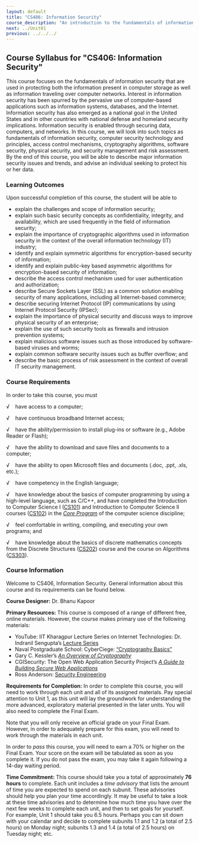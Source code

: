 ```yaml
---
layout: default
title: "CS406: Information Security"
course_description: "An introduction to the fundamentals of information security. Topics include computer security technology and principles, access control mechanisms, cryptography algorithms, software security, physical security, and security management and risk assessment."
next: ../Unit01
previous: ../../../
---
```

Course Syllabus for "CS406: Information Security"
-------------------------------------------------

This course focuses on the fundamentals of information security that are
used in protecting both the information present in computer storage as
well as information traveling over computer networks. Interest in
information security has been spurred by the pervasive use of
computer-based applications such as information systems, databases, and
the Internet. Information security has also emerged as a national goal
in the United States and in other countries with national defense and
homeland security implications. Information security is enabled through
securing data, computers, and networks. In this course, we will look
into such topics as fundamentals of information security, computer
security technology and principles, access control mechanisms,
cryptography algorithms, software security, physical security, and
security management and risk assessment. By the end of this course, you
will be able to describe major information security issues and trends,
and advise an individual seeking to protect his or her data.

### Learning Outcomes

Upon successful completion of this course, the student will be able to

-   explain the challenges and scope of information security;
-   explain such basic security concepts as confidentiality, integrity,
    and availability, which are used frequently in the field of
    information security;
-   explain the importance of cryptographic algorithms used in
    information security in the context of the overall information
    technology (IT) industry;
-   identify and explain symmetric algorithms for encryption-based
    security of information;
-   identify and explain public-key based asymmetric algorithms for
    encryption-based security of information;
-   describe the access control mechanism used for user authentication
    and authorization;
-   describe Secure Sockets Layer (SSL) as a common solution enabling
    security of many applications, including all Internet-based
    commerce;
-   describe securing Internet Protocol (IP) communications by using
    Internet Protocol Security (IPSec);
-   explain the importance of physical security and discuss ways to
    improve physical security of an enterprise;
-   explain the use of such security tools as firewalls and intrusion
    prevention systems;
-   explain malicious software issues such as those introduced by
    software-based viruses and worms;
-   explain common software security issues such as buffer overflow; and
-   describe the basic process of risk assessment in the context of
    overall IT security management.

### Course Requirements

In order to take this course, you must  
  
 √    have access to a computer;  
  
 √    have continuous broadband Internet access;  
  
 √    have the ability/permission to install plug-ins or software (e.g.,
Adobe Reader or Flash);  
  
 √    have the ability to download and save files and documents to a
computer;  
  
 √    have the ability to open Microsoft files and documents (.doc,
.ppt, .xls, etc.);  
  
 √    have competency in the English language;  
  
 √    have knowledge about the basics of computer programming by using a
high-level language, such as C/C++, and have completed the Introduction
to Computer Science I ([CS101](http://www.saylor.org/courses/cs101/))
and Introduction to Computer Science II courses
([CS102](http://www.saylor.org/courses/cs102/)) in the [*Core
Program*](http://www.saylor.org/majors/computer-science/) of the
computer science discipline;  
  
 √    feel comfortable in writing, compiling, and executing your own
programs; and  
  
 √    have knowledge about the basics of discrete mathematics concepts
from the Discrete Structures
([CS202](http://www.saylor.org/courses/cs202/)) course and the course on
Algorithms ([CS303](http://www.saylor.org/courses/cs303/)).

### Course Information

Welcome to CS406, Information Security. General information about this
course and its requirements can be found below.  
  
 **Course Designer:** Dr. Bhanu Kapoor  
  
 **Primary Resources:** This course is composed of a range of different
free, online materials. However, the course makes primary use of the
following materials:  

-   YouTube: IIT Kharagpur Lecture Series on Internet Technologies: Dr.
    Indranil Sengupta’s [Lecture
    Series](http://www.youtube.com/watch?v=rA_ZmWPormM)
-   Naval Postgraduate School: CyberCiege: [“Cryptography
    Basics”](http://www.cisr.us/cyberciege/movies/07CIEGE.html)
-   Gary C. Kessler’s [*An Overview of
    Cryptography*](http://www.garykessler.net/library/crypto.html#pkc)
-   CGISecurity: The Open Web Application Security Project’s [*A Guide
    to Building Secure Web
    Applications*](http://www.cgisecurity.com/owasp/html/index.html)
-   Ross Anderson: [Security
    Engineering](http://www.cl.cam.ac.uk/~rja14/book.html)

**Requirements for Completion:** In order to complete this course, you
will need to work through each unit and all of its assigned materials.
Pay special attention to Unit 1, as this unit will lay the groundwork
for understanding the more advanced, exploratory material presented in
the later units. You will also need to complete the Final Exam.  
  
 Note that you will only receive an official grade on your Final Exam.
However, in order to adequately prepare for this exam, you will need to
work through the materials in each unit.  
  
 In order to *pass* this course, you will need to earn a 70% or higher
on the Final Exam. Your score on the exam will be tabulated as soon as
you complete it. If you do not pass the exam, you may take it again
following a 14-day waiting period.  
  
 **Time Commitment:** This course should take you a total of
approximately **76 hours** to complete. Each unit includes a *time
advisory* that lists the amount of time you are expected to spend on
each subunit. These advisories should help you plan your time
accordingly. It may be useful to take a look at these time advisories
and to determine how much time you have over the next few weeks to
complete each unit, and then to set goals for yourself. For example,
Unit 1 should take you 6.5 hours. Perhaps you can sit down with your
calendar and decide to complete subunits 1.1 and 1.2 (a total of 2.5
hours) on Monday night; subunits 1.3 and 1.4 (a total of 2.5 hours) on
Tuesday night; etc.  
  

